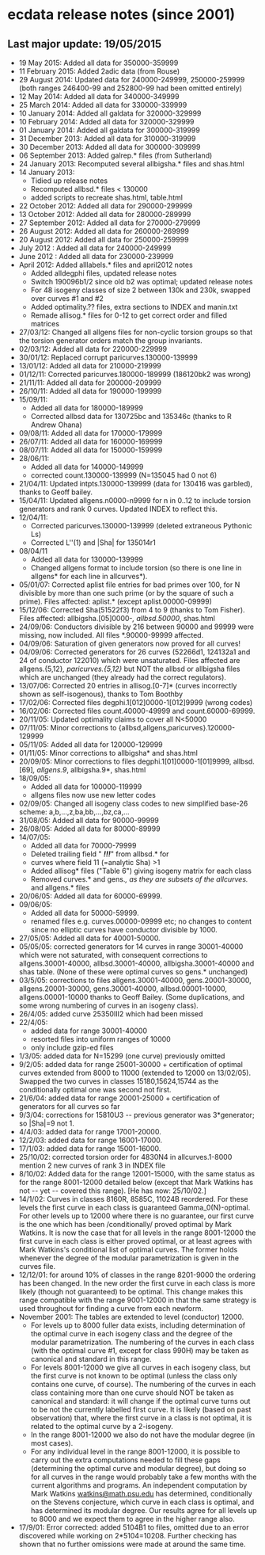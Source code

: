 # ecdata release notes (since 2001)

## Last major update: 19/05/2015

- 19 May 2015: Added all data for 350000-359999
- 11 February 2015: Added 2adic data (from Rouse)
- 29 August 2014: Updated data for 240000-249999, 250000-259999 (both
   ranges 246400-99 and 252800-99 had been omitted entirely)
- 12 May 2014: Added all data for 340000-349999
- 25 March 2014: Added all data for 330000-339999
- 10 January 2014: Added all galdata for 320000-329999
- 10 February 2014: Added all data for 320000-329999
- 01 January 2014: Added all galdata for 300000-319999
- 31 December 2013: Added all data for 310000-319999
- 30 December 2013: Added all data for 300000-309999
- 06 September 2013: Added galrep.* files (from Sutherland)
- 24 January 2013: Recomputed several allbigsha.* files and shas.html
- 14 January 2013:
  - Tidied up release notes
  - Recomputed allbsd.* files < 130000
  - added scripts to recreate shas.html, table.html
- 22 October 2012: Added all data for 290000-299999
- 13 October 2012: Added all data for 280000-289999
- 27 September 2012: Added all data for 270000-279999
- 26 August 2012: Added all data for 260000-269999
- 20 August 2012: Added all data for 250000-259999
- July 2012 : Added all data for 240000-249999
- June 2012 : Added all data for 230000-239999
- April 2012: Added alllabels.* files and april2012 notes
  - Added alldegphi files, updated release notes
  - Switch 190096b1/2 since old b2 was optimal; updated release notes
  - For 48 isogeny classes of size 2 between 130k and 230k, swapped over curves #1 and #2
  - Added optimality.?? files, extra sections to INDEX and manin.txt
  - Remade allisog.* files for 0-12 to get correct order and filled matrices
- 27/03/12: Changed all allgens files for non-cyclic torsion groups so
 that the torsion generator orders match the group invariants.
- 02/03/12: Added all data for 220000-229999
- 30/01/12: Replaced corrupt paricurves.130000-139999
- 13/01/12: Added all data for 210000-219999
- 01/12/11: Corrected paricurves.180000-189999 (186120bk2 was wrong)
- 21/11/11: Added all data for 200000-209999
- 26/10/11: Added all data for 190000-199999
- 15/09/11:
  - Added all data for 180000-189999
  - Corrected allbsd data for 130725bc and 135346c (thanks to R Andrew Ohana)
- 09/08/11: Added all data for 170000-179999
- 26/07/11: Added all data for 160000-169999
- 08/07/11: Added all data for 150000-159999
- 28/06/11:
  - Added all data for 140000-149999
  - corrected count.130000-139999 (N=135045 had 0 not 6)
- 21/04/11: Updated intpts.130000-139999 (data for 130416 was garbled),
  thanks to Geoff bailey.
- 15/04/11: Updated allgens.n0000-n9999 for n in 0..12 to include
   torsion generators and rank 0 curves.  Updated INDEX to
   reflect this.
- 12/04/11:
  - Corrected paricurves.130000-139999 (deleted extraneous Pythonic Ls)
  - Corrected L''(1) and |Sha| for 135014r1
- 08/04/11
  - Added all data for 130000-139999
  - Changed allgens format to include torsion (so there is one
    line in allgens* for each line in allcurves*).
- 05/01/07: Corrected aplist file entries for bad primes over 100, for
   N divisible by more than one such prime (or by the square
   of such a prime). Files affected: aplist.* (except
   aplist.00000-09999) 
- 15/12/06: Corrected Sha(51522f3) from 4 to 9 (thanks to Tom Fisher).
   Files affected: allbigsha.[05]0000-*, allbsd.50000*, shas.html
- 24/09/06: Conductors divisible by 216 between 90000 and 99999 were
  missing, now included.  All files *.90000-99999 affected.
- 04/09/06: Saturation of given generators now proved for all curves!
- 04/09/06: Corrected generators for 26 curves (52266d1, 124132a1 and
  24 of conductor 122010) which were unsaturated.  Files
   affected are allgens.{5,12}*, paricurves.{5,12}* but NOT
   the allbsd or allbigsha files which are unchanged (they
   already had the correct regulators).
- 13/07/06: Corrected 20 entries in allisog.[0-7]* (curves incorrectly shown
   as self-isogenous), thanks to Tom Boothby
- 17/02/06: Corrected files degphi.1[012]0000-1[012]9999 (wrong codes)
- 16/02/06: Corrected files count.40000-49999 and count.60000-69999.
- 20/11/05: Updated optimality claims to cover all N<50000
- 07/11/05: Minor corrections to {allbsd,allgens,paricurves}.120000-129999
- 05/11/05: Added all data for 120000-129999
- 01/11/05: Minor corrections to allbigsha* and shas.html
- 20/09/05: Minor corrections to files degphi.1[01]0000-1[01]9999,
   allbsd.[69]*, allgens.9*, allbigsha.9*, shas.html
- 18/09/05:
  - Added all data for 100000-119999
  - allgens files now use new letter codes
- 02/09/05: Changed all isogeny class codes to new simplified base-26 scheme:
 a,b,...,z,ba,bb,...,bz,ca,...
- 31/08/05: Added all data for 90000-99999
- 26/08/05: Added all data for 80000-89999
- 14/07/05:
  - Added all data for 70000-79999
  - Deleted trailing field " ***!!!***" from allbsd.* for
  - curves where field 11 (=analytic Sha) >1
  - Added allisog* files ("Table 6") giving isogeny matrix for each class
  - Removed curves.* and gens.*, as they are subsets of the allcurves.* and allgens.* files
- 20/06/05: Added all data for 60000-69999.
- 09/06/05:
  - Added all data for 50000-59999.
  - renamed files e.g. curves.00000-09999 etc;  no changes to
   content since no elliptic curves have conductor divisible by 1000.
- 27/05/05: Added all data for 40001-50000.
- 05/05/05: corrected generators for 14 curves in range 30001-40000
 which were not saturated, with consequent corrections to
 allgens.30001-40000, allbsd.30001-40000,
 allbigsha.30001-40000 and shas table.  (None of these were
  optimal curves so gens.* unchanged)
- 03/5/05: corrections to files allgens.30001-40000, gens.20001-30000,
  allgens.20001-30000, gens.30001-40000, allbsd.00001-10000,
  allgens.00001-10000 thanks to Geoff Bailey.  (Some duplications, and
  some wrong numbering of curves in an isogeny class).
- 26/4/05: added curve 25350III2 which had been missed
- 22/4/05:
  - added data for range 30001-40000
  - resorted files into uniform ranges of 10000
  - only include gzip-ed files
- 1/3/05:  added data for N=15299 (one curve) previously omitted
- 9/2/05:  added data for range 25001-30000 + certification of optimal
 curves extended from 8000 to 11000 (extended to 12000 on 13/02/05).
 Swapped the two curves in classes 15180,15624,15744 as the
  conditionally optimal one was second not first.
- 21/6/04:  added data for range 20001-25000 + certification of generators
  for all curves so far
- 9/3/04:  corrections for 15810U3 -- previous generator was
  3*generator;  so |Sha|=9 not 1.
- 4/4/03:  added data for range 17001-20000.
- 12/2/03:  added data for range 16001-17000.
- 17/1/03:  added data for range 15001-16000.
- 25/10/02:  corrected torsion order for 4830N4 in allcurves.1-8000
  mention 2 new curves of rank 3 in INDEX file
- 8/10/02: Added data for the range 12001-15000, with the same status as
  for the range 8001-12000 detailed below (except that Mark Watkins has
  not -- yet -- covered this range). [He has now: 25/10/02.]
- 14/1/02: Curves in classes 8160R, 8585C, 11024B reordered.  For
  these levels the first curve in each class is guaranteed
  Gamma_0(N)-optimal.  For other levels up to 12000 where there is no
  guarantee, our first curve is the one which has been /conditionally/
  proved optimal by Mark Watkins.  It is now the case that for all
  levels in the range 8001-12000 the first curve in each class is
  either proved optimal, or at least agrees with Mark Watkins's
  conditional list of optimal curves.  The former holds whenever the
  degree of the modular parametrization is given in the curves file.
- 12/12/01: for around 10% of classes in the range 8201-9000 the
  ordering has been changed.  In the new order the first curve in each
  class is more likely (though not guaranteed) to be optimal.  This
  change makes this range compatible with the range 9001-12000 in that
  the same strategy is used throughout for finding a curve from each
  newform.
- November 2001:  The tables are extended to level (conductor) 12000.
  - For levels up to 8000 fuller data exists, including determination
   of the optimal curve in each isogeny class and the degree of the
   modular parametrization.  The numbering of the curves in each class
   (with the optimal curve #1, except for class 990H) may be taken as
   canonical and standard in this range.
  - For levels 8001-12000 we give all curves in each isogeny class, but
   the first curve is not known to be optimal (unless the class only
   contains one curve, of course).  The numbering of the curves in
   each class containing more than one curve should NOT be taken as
   canonical and standard: it will change if the optimal curve turns
   out to be not the currently labelled first curve.  It is likely
   (based on past observation) that, where the first curve in a class
   is not optimal, it is related to the optimal curve by a 2-isogeny.
  - In the range 8001-12000 we also do not have the modular degree (in
   most cases).
  - For any individual level in the range 8001-12000, it is possible to
   carry out the extra computations needed to fill these gaps
   (determining the optimal curve and modular degree), but doing so
   for all curves in the range would probably take a few months with
   the current algorithms and programs.  An independent computation by
   Mark Watkins <watkins@math.psu.edu> has determined, conditionally
   on the Stevens conjecture, which curve in each class is optimal,
   and has determined its modular degree.  Our results agree for all
   levels up to 8000 and we expect them to agree in the higher range
   also.
- 17/9/01: Error corrected: added 5104B1 to files, omitted due to an
  error discovered while working on 2*5104=10208.  Further checking
  has shown that no further omissions were made at around the same
  time.

